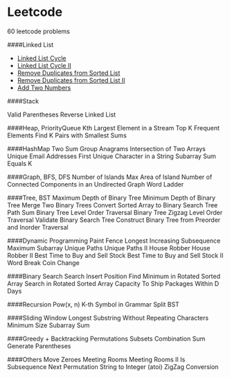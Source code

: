 # Leetcode

60 leetcode problems

####Linked List

- [Linked List Cycle](https://leetcode.com/problems/linked-list-cycle/)
- [Linked List Cycle II](https://leetcode.com/problems/linked-list-cycle-ii/)
- [Remove Duplicates from Sorted List](https://leetcode.com/problems/remove-duplicates-from-sorted-list/)
- [Remove Duplicates from Sorted List II](https://leetcode.com/problems/remove-duplicates-from-sorted-list-ii/description/)
- [Add Two Numbers](https://leetcode.com/problems/add-two-numbers/)

####Stack

Valid Parentheses
Reverse Linked List

####Heap, PriorityQueue
Kth Largest Element in a Stream
Top K Frequent Elements
Find K Pairs with Smallest Sums

####HashMap
Two Sum
Group Anagrams
Intersection of Two Arrays
Unique Email Addresses
First Unique Character in a String
Subarray Sum Equals K

####Graph, BFS, DFS
Number of Islands
Max Area of Island
Number of Connected Components in an Undirected Graph
Word Ladder

####Tree, BST
Maximum Depth of Binary Tree
Minimum Depth of Binary Tree
Merge Two Binary Trees
Convert Sorted Array to Binary Search Tree
Path Sum
Binary Tree Level Order Traversal
Binary Tree Zigzag Level Order Traversal
Validate Binary Search Tree
Construct Binary Tree from Preorder and Inorder Traversal

####Dynamic Programming
Paint Fence
Longest Increasing Subsequence
Maximum Subarray
Unique Paths
Unique Paths II
House Robber
House Robber II
Best Time to Buy and Sell Stock
Best Time to Buy and Sell Stock II
Word Break
Coin Change

####Binary Search
Search Insert Position
Find Minimum in Rotated Sorted Array
Search in Rotated Sorted Array
Capacity To Ship Packages Within D Days

####Recursion
Pow(x, n)
K-th Symbol in Grammar
Split BST

####Sliding Window
Longest Substring Without Repeating Characters
Minimum Size Subarray Sum

####Greedy + Backtracking
Permutations
Subsets
Combination Sum
Generate Parentheses

####Others
Move Zeroes
Meeting Rooms
Meeting Rooms II
Is Subsequence
Next Permutation
String to Integer (atoi)
ZigZag Conversion